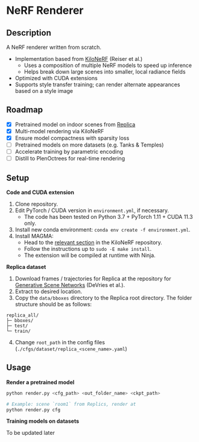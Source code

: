 # NeRF Renderer



## Description

A NeRF renderer written from scratch.
- Implementation based from [KiloNeRF](https://github.com/creiser/kilonerf) (Reiser et al.)
  - Uses a composition of multiple NeRF models to speed up inference
  - Helps break down large scenes into smaller, local radiance fields
- Optimized with CUDA extensions
- Supports style transfer training; can render alternate appearances based on a style image

## Roadmap

- [x] Pretrained model on indoor scenes from [Replica](https://github.com/facebookresearch/Replica-Dataset)
- [x] Multi-model rendering via KiloNeRF
- [x] Ensure model compactness with sparsity loss
- [ ] Pretrained models on more datasets (e.g. Tanks & Temples)
- [ ] Accelerate training by parametric encoding
- [ ] Distill to PlenOctrees for real-time rendering

## Setup

**Code and CUDA extension**

1. Clone repository.
2. Edit PyTorch / CUDA version in `environment.yml`, if necessary.
   - The code has been tested on Python 3.7 + PyTorch 1.11 + CUDA 11.3 only.
3. Install new conda environment: `conda env create -f environment.yml`.
4. Install MAGMA:
   - Head to the [relevant section](https://github.com/creiser/kilonerf#option-b-build-cuda-extension-yourself) in the KiloNeRF repository.
   - Follow the instructions up to `sudo -E make install`.
   - The extension will be compiled at runtime with Ninja.

**Replica dataset**

1. Download frames / trajectories for Replica at the repository for [Generative Scene Networks](https://github.com/apple/ml-gsn#datasets) (DeVries et al.).
2. Extract to desired location.
3. Copy the `data/bboxes` directory to the Replica root directory. The folder structure should be as follows:

```
replica_all/
├─ bboxes/
├─ test/
└─ train/
```

4. Change `root_path` in the config files (`./cfgs/dataset/replica_<scene_name>.yaml`)

## Usage

**Render a pretrained model**

```bash
python render.py <cfg_path> <out_folder_name> <ckpt_path>

# Example: scene `room1` from Replics, render at 
python render.py cfg
```

**Training models on datasets**

To be updated later
